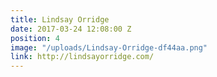 ```yaml
---
title: Lindsay Orridge
date: 2017-03-24 12:08:00 Z
position: 4
image: "/uploads/Lindsay-Orridge-df44aa.png"
link: http://lindsayorridge.com/
---
```


